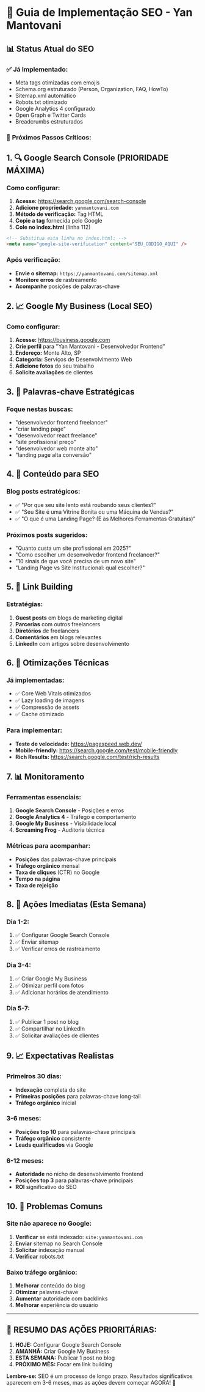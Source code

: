 # 🚀 Guia de Implementação SEO - Yan Mantovani

## 📊 Status Atual do SEO

### ✅ **Já Implementado:**
- Meta tags otimizadas com emojis
- Schema.org estruturado (Person, Organization, FAQ, HowTo)
- Sitemap.xml automático
- Robots.txt otimizado
- Google Analytics 4 configurado
- Open Graph e Twitter Cards
- Breadcrumbs estruturados

### 🎯 **Próximos Passos Críticos:**

## 1. 🔍 Google Search Console (PRIORIDADE MÁXIMA)

### Como configurar:
1. **Acesse:** https://search.google.com/search-console
2. **Adicione propriedade:** `yanmantovani.com`
3. **Método de verificação:** Tag HTML
4. **Copie a tag** fornecida pelo Google
5. **Cole no index.html** (linha 112)

```html
<!-- Substitua esta linha no index.html: -->
<meta name="google-site-verification" content="SEU_CODIGO_AQUI" />
```

### Após verificação:
- **Envie o sitemap:** `https://yanmantovani.com/sitemap.xml`
- **Monitore erros** de rastreamento
- **Acompanhe** posições de palavras-chave

## 2. 📈 Google My Business (Local SEO)

### Como configurar:
1. **Acesse:** https://business.google.com
2. **Crie perfil** para "Yan Mantovani - Desenvolvedor Frontend"
3. **Endereço:** Monte Alto, SP
4. **Categoria:** Serviços de Desenvolvimento Web
5. **Adicione fotos** do seu trabalho
6. **Solicite avaliações** de clientes

## 3. 🎯 Palavras-chave Estratégicas

### Foque nestas buscas:
- "desenvolvedor frontend freelancer"
- "criar landing page"
- "desenvolvedor react freelance"
- "site profissional preço"
- "desenvolvedor web monte alto"
- "landing page alta conversão"

## 4. 📝 Conteúdo para SEO

### Blog posts estratégicos:
- ✅ "Por que seu site lento está roubando seus clientes?"
- ✅ "Seu Site é uma Vitrine Bonita ou uma Máquina de Vendas?"
- ✅ "O que é uma Landing Page? (E as Melhores Ferramentas Gratuitas)"

### Próximos posts sugeridos:
- "Quanto custa um site profissional em 2025?"
- "Como escolher um desenvolvedor frontend freelancer?"
- "10 sinais de que você precisa de um novo site"
- "Landing Page vs Site Institucional: qual escolher?"

## 5. 🔗 Link Building

### Estratégias:
1. **Guest posts** em blogs de marketing digital
2. **Parcerias** com outros freelancers
3. **Diretórios** de freelancers
4. **Comentários** em blogs relevantes
5. **LinkedIn** com artigos sobre desenvolvimento

## 6. 📱 Otimizações Técnicas

### Já implementadas:
- ✅ Core Web Vitals otimizados
- ✅ Lazy loading de imagens
- ✅ Compressão de assets
- ✅ Cache otimizado

### Para implementar:
- **Teste de velocidade:** https://pagespeed.web.dev/
- **Mobile-friendly:** https://search.google.com/test/mobile-friendly
- **Rich Results:** https://search.google.com/test/rich-results

## 7. 📊 Monitoramento

### Ferramentas essenciais:
1. **Google Search Console** - Posições e erros
2. **Google Analytics 4** - Tráfego e comportamento
3. **Google My Business** - Visibilidade local
4. **Screaming Frog** - Auditoria técnica

### Métricas para acompanhar:
- **Posições** das palavras-chave principais
- **Tráfego orgânico** mensal
- **Taxa de cliques** (CTR) no Google
- **Tempo na página**
- **Taxa de rejeição**

## 8. 🎯 Ações Imediatas (Esta Semana)

### Dia 1-2:
1. ✅ Configurar Google Search Console
2. ✅ Enviar sitemap
3. ✅ Verificar erros de rastreamento

### Dia 3-4:
1. ✅ Criar Google My Business
2. ✅ Otimizar perfil com fotos
3. ✅ Adicionar horários de atendimento

### Dia 5-7:
1. ✅ Publicar 1 post no blog
2. ✅ Compartilhar no LinkedIn
3. ✅ Solicitar avaliações de clientes

## 9. 📈 Expectativas Realistas

### Primeiros 30 dias:
- **Indexação** completa do site
- **Primeiras posições** para palavras-chave long-tail
- **Tráfego orgânico** inicial

### 3-6 meses:
- **Posições top 10** para palavras-chave principais
- **Tráfego orgânico** consistente
- **Leads qualificados** via Google

### 6-12 meses:
- **Autoridade** no nicho de desenvolvimento frontend
- **Posições top 3** para palavras-chave principais
- **ROI** significativo do SEO

## 10. 🚨 Problemas Comuns

### Site não aparece no Google:
1. **Verificar** se está indexado: `site:yanmantovani.com`
2. **Enviar** sitemap no Search Console
3. **Solicitar** indexação manual
4. **Verificar** robots.txt

### Baixo tráfego orgânico:
1. **Melhorar** conteúdo do blog
2. **Otimizar** palavras-chave
3. **Aumentar** autoridade com backlinks
4. **Melhorar** experiência do usuário

---

## 🎯 **RESUMO DAS AÇÕES PRIORITÁRIAS:**

1. **HOJE:** Configurar Google Search Console
2. **AMANHÃ:** Criar Google My Business
3. **ESTA SEMANA:** Publicar 1 post no blog
4. **PRÓXIMO MÊS:** Focar em link building

**Lembre-se:** SEO é um processo de longo prazo. Resultados significativos aparecem em 3-6 meses, mas as ações devem começar AGORA! 🚀

